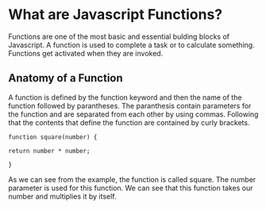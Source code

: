 # What are Javascript Functions?

Functions are one of the most basic and essential bulding blocks of Javascript. A function is used to complete a task or to calculate something. Functions get activated when they are invoked.

## Anatomy of a Function

A function is defined by the function keyword and then the name of the function followed by parantheses. The paranthesis contain parameters for the function and are separated from each other by using commas. Following that the contents that define the function are contained by curly brackets.

`function square(number) {`

`return number * number;`

`}`

As we can see from the example, the function is called square. The number parameter is used for this function. We can see that this function takes our number and multiplies it by itself.
